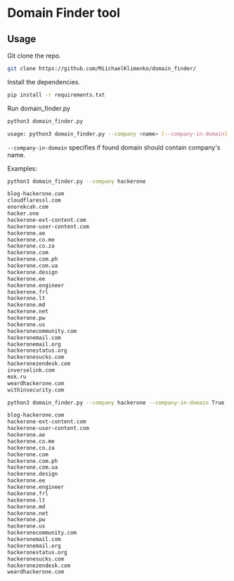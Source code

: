 Domain Finder tool
========


## Usage 

Git clone the repo. 

```bash
git clone https://github.com/MiichaelKlimenko/domain_finder/
```

Install the dependencies.

```bash
pip install -r requirements.txt
```

Run domain_finder.py

```bash
python3 domain_finder.py

usage: python3 domain_finder.py --company <name> [--company-in-domain]
```
`--company-in-domain` specifies if found domain should contain company's name.

Examples:
```bash
python3 domain_finder.py --company hackerone

blog-hackerone.com
cloudflaressl.com
enorekcah.com
hacker.one
hackerone-ext-content.com
hackerone-user-content.com
hackerone.ae
hackerone.co.me
hackerone.co.za
hackerone.com
hackerone.com.ph
hackerone.com.ua
hackerone.design
hackerone.ee
hackerone.engineer
hackerone.frl
hackerone.lt
hackerone.md
hackerone.net
hackerone.pw
hackerone.us
hackeronecommunity.com
hackeronemail.com
hackeronemail.org
hackeronestatus.org
hackeronesucks.com
hackeronezendesk.com
inverselink.com
msk.ru
weardhackerone.com
withinsecurity.com
```

```bash
python3 domain_finder.py --company hackerone --company-in-domain True

blog-hackerone.com
hackerone-ext-content.com
hackerone-user-content.com
hackerone.ae
hackerone.co.me
hackerone.co.za
hackerone.com
hackerone.com.ph
hackerone.com.ua
hackerone.design
hackerone.ee
hackerone.engineer
hackerone.frl
hackerone.lt
hackerone.md
hackerone.net
hackerone.pw
hackerone.us
hackeronecommunity.com
hackeronemail.com
hackeronemail.org
hackeronestatus.org
hackeronesucks.com
hackeronezendesk.com
weardhackerone.com
```
